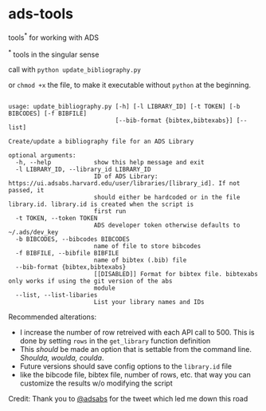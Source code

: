 # ads-tools
tools<sup>*</sup> for working with ADS

<sup>*</sup> tools in the singular sense

call with `python update_bibliography.py`

or `chmod +x` the file, to make it executable without `python` at the beginning. 
```

usage: update_bibliography.py [-h] [-l LIBRARY_ID] [-t TOKEN] [-b BIBCODES] [-f BIBFILE]
                              [--bib-format {bibtex,bibtexabs}] [--list]

Create/update a bibliography file for an ADS Library

optional arguments:
  -h, --help            show this help message and exit
  -l LIBRARY_ID, --library_id LIBRARY_ID
                        ID of ADS Library: https://ui.adsabs.harvard.edu/user/libraries/[library_id]. If not passed, it
                        should either be hardcoded or in the file library.id. library.id is created when the script is
                        first run
  -t TOKEN, --token TOKEN
                        ADS developer token otherwise defaults to ~/.ads/dev_key
  -b BIBCODES, --bibcodes BIBCODES
                        name of file to store bibcodes
  -f BIBFILE, --bibfile BIBFILE
                        name of bibtex (.bib) file
  --bib-format {bibtex,bibtexabs}
                        [[DISABLED]] Format for bibtex file. bibtexabs only works if using the git version of the abs
                        module
  --list, --list-libaries
                        List your library names and IDs
```

Recommended alterations:
 - I increase the number of row retreived with each API call to 500. This is done by setting `rows` in the `get_library` function definition
  - This *should* be made an option that is settable from the command line. *Shoulda, woulda, coulda*. 
 - Future versions should save config options to the `library.id` file
  - like the bibcode file, bibtex file, number of rows, etc. that way you can customize the results w/o modifying the script


Credit: Thank you to [@adsabs](https://twitter.com/adsabs/status/1334569272778035207) for the tweet which led me down this road
 
